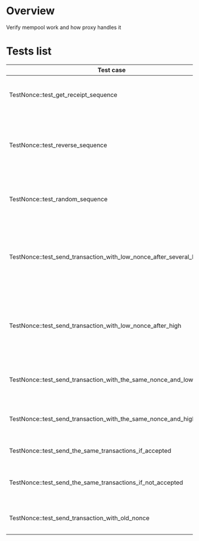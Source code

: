 # Overview

Verify mempool work and how proxy handles it

# Tests list

| Test case                                                           | Description                                                                       | XFailed |
|---------------------------------------------------------------------|-----------------------------------------------------------------------------------|---------|
| TestNonce::test_get_receipt_sequence                                | Check receipts if transactions sended  in sequence                                |         |
| TestNonce::test_reverse_sequence                                    | Check receipts if transactions sended in reverse (big nonce before small)         |         |
| TestNonce::test_random_sequence                                     | Check receipts if transactions sended in random order                             |         |
| TestNonce::test_send_transaction_with_low_nonce_after_several_high  | Check that transaction with a higher nonce is waiting for its turn in the mempool |         |
| TestNonce::test_send_transaction_with_low_nonce_after_high          | Check that transaction with a higher nonce is waiting for its turn in the mempool |         |
| TestNonce::test_send_transaction_with_the_same_nonce_and_lower_gas  | Check that transaction with smaller gas not replaced                              |         |
| TestNonce::test_send_transaction_with_the_same_nonce_and_higher_gas | Check that transaction with higher gas replace tx                                 |         |
| TestNonce::test_send_the_same_transactions_if_accepted              | Send one transaction twice                                                        |         |
| TestNonce::test_send_the_same_transactions_if_not_accepted          | Send one transaction twice but first not accepted                                 |         |
| TestNonce::test_send_transaction_with_old_nonce                     | Send transaction with old nonce                                                   |         |
